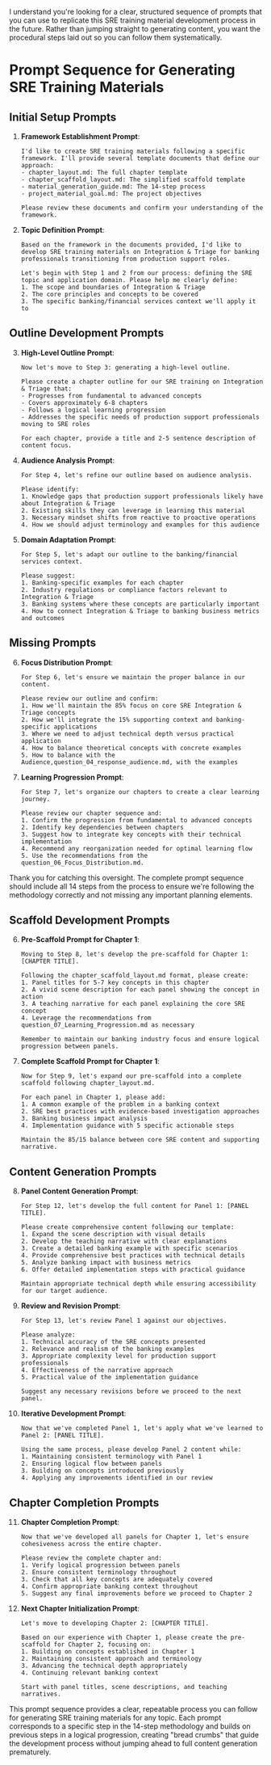 I understand you're looking for a clear, structured sequence of prompts that you can use to replicate this SRE training material development process in the future. Rather than jumping straight to generating content, you want the procedural steps laid out so you can follow them systematically.

# Prompt Sequence for Generating SRE Training Materials

## Initial Setup Prompts

1. **Framework Establishment Prompt**:
   ```
   I'd like to create SRE training materials following a specific framework. I'll provide several template documents that define our approach:
   - chapter_layout.md: The full chapter template
   - chapter_scaffold_layout.md: The simplified scaffold template
   - material_generation_guide.md: The 14-step process
   - project_material_goal.md: The project objectives

   Please review these documents and confirm your understanding of the framework.
   ```

2. **Topic Definition Prompt**:
   ```
   Based on the framework in the documents provided, I'd like to develop SRE training materials on Integration & Triage for banking professionals transitioning from production support roles. 

   Let's begin with Step 1 and 2 from our process: defining the SRE topic and application domain. Please help me clearly define:
   1. The scope and boundaries of Integration & Triage
   2. The core principles and concepts to be covered
   3. The specific banking/financial services context we'll apply it to
   ```

## Outline Development Prompts

3. **High-Level Outline Prompt**:
   ```
   Now let's move to Step 3: generating a high-level outline. 

   Please create a chapter outline for our SRE training on Integration & Triage that:
   - Progresses from fundamental to advanced concepts
   - Covers approximately 6-8 chapters
   - Follows a logical learning progression
   - Addresses the specific needs of production support professionals moving to SRE roles

   For each chapter, provide a title and 2-5 sentence description of content focus.
   ```

4. **Audience Analysis Prompt**:
   ```
   For Step 4, let's refine our outline based on audience analysis.

   Please identify:
   1. Knowledge gaps that production support professionals likely have about Integration & Triage
   2. Existing skills they can leverage in learning this material
   3. Necessary mindset shifts from reactive to proactive operations
   4. How we should adjust terminology and examples for this audience
   ```

5. **Domain Adaptation Prompt**:
   ```
   For Step 5, let's adapt our outline to the banking/financial services context.

   Please suggest:
   1. Banking-specific examples for each chapter
   2. Industry regulations or compliance factors relevant to Integration & Triage
   3. Banking systems where these concepts are particularly important
   4. How to connect Integration & Triage to banking business metrics and outcomes
   ```

## Missing Prompts

6. **Focus Distribution Prompt**:
   ```
   For Step 6, let's ensure we maintain the proper balance in our content.

   Please review our outline and confirm:
   1. How we'll maintain the 85% focus on core SRE Integration & Triage concepts
   2. How we'll integrate the 15% supporting context and banking-specific applications
   3. Where we need to adjust technical depth versus practical application
   4. How to balance theoretical concepts with concrete examples
   5. How to balance with the Audience,question_04_response_audience.md, with the examples

   ```

7. **Learning Progression Prompt**:
   ```
   For Step 7, let's organize our chapters to create a clear learning journey.

   Please review our chapter sequence and:
   1. Confirm the progression from fundamental to advanced concepts
   2. Identify key dependencies between chapters
   3. Suggest how to integrate key concepts with their technical implementation
   4. Recommend any reorganization needed for optimal learning flow
   5. Use the recommendations from the question_06_Focus_Distribution.md.
   ```

Thank you for catching this oversight. The complete prompt sequence should include all 14 steps from the process to ensure we're following the methodology correctly and not missing any important planning elements.


## Scaffold Development Prompts

6. **Pre-Scaffold Prompt for Chapter 1**:
   ```
   Moving to Step 8, let's develop the pre-scaffold for Chapter 1: [CHAPTER TITLE].

   Following the chapter_scaffold_layout.md format, please create:
   1. Panel titles for 5-7 key concepts in this chapter
   2. A vivid scene description for each panel showing the concept in action
   3. A teaching narrative for each panel explaining the core SRE concept
   4. Leverage the recommendations from question_07_Learning_Progression.md as necessary

   Remember to maintain our banking industry focus and ensure logical progression between panels.
   ```

7. **Complete Scaffold Prompt for Chapter 1**:
   ```
   Now for Step 9, let's expand our pre-scaffold into a complete scaffold following chapter_layout.md.

   For each panel in Chapter 1, please add:
   1. A common example of the problem in a banking context
   2. SRE best practices with evidence-based investigation approaches
   3. Banking business impact analysis
   4. Implementation guidance with 5 specific actionable steps

   Maintain the 85/15 balance between core SRE content and supporting narrative.
   ```

## Content Generation Prompts

8. **Panel Content Generation Prompt**:
   ```
   For Step 12, let's develop the full content for Panel 1: [PANEL TITLE].

   Please create comprehensive content following our template:
   1. Expand the scene description with visual details
   2. Develop the teaching narrative with clear explanations
   3. Create a detailed banking example with specific scenarios
   4. Provide comprehensive best practices with technical details
   5. Analyze banking impact with business metrics
   6. Offer detailed implementation steps with practical guidance

   Maintain appropriate technical depth while ensuring accessibility for our target audience.
   ```

9. **Review and Revision Prompt**:
   ```
   For Step 13, let's review Panel 1 against our objectives.

   Please analyze:
   1. Technical accuracy of the SRE concepts presented
   2. Relevance and realism of the banking examples
   3. Appropriate complexity level for production support professionals
   4. Effectiveness of the narrative approach
   5. Practical value of the implementation guidance

   Suggest any necessary revisions before we proceed to the next panel.
   ```

10. **Iterative Development Prompt**:
    ```
    Now that we've completed Panel 1, let's apply what we've learned to Panel 2: [PANEL TITLE].

    Using the same process, please develop Panel 2 content while:
    1. Maintaining consistent terminology with Panel 1
    2. Ensuring logical flow between panels
    3. Building on concepts introduced previously
    4. Applying any improvements identified in our review
    ```

## Chapter Completion Prompts

11. **Chapter Completion Prompt**:
    ```
    Now that we've developed all panels for Chapter 1, let's ensure cohesiveness across the entire chapter.

    Please review the complete chapter and:
    1. Verify logical progression between panels
    2. Ensure consistent terminology throughout
    3. Check that all key concepts are adequately covered
    4. Confirm appropriate banking context throughout
    5. Suggest any final improvements before we proceed to Chapter 2
    ```

12. **Next Chapter Initialization Prompt**:
    ```
    Let's move to developing Chapter 2: [CHAPTER TITLE].

    Based on our experience with Chapter 1, please create the pre-scaffold for Chapter 2, focusing on:
    1. Building on concepts established in Chapter 1
    2. Maintaining consistent approach and terminology
    3. Advancing the technical depth appropriately
    4. Continuing relevant banking context
    
    Start with panel titles, scene descriptions, and teaching narratives.
    ```

This prompt sequence provides a clear, repeatable process you can follow for generating SRE training materials for any topic. Each prompt corresponds to a specific step in the 14-step methodology and builds on previous steps in a logical progression, creating "bread crumbs" that guide the development process without jumping ahead to full content generation prematurely.